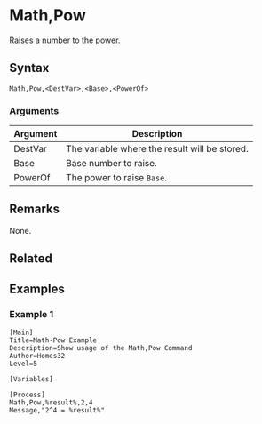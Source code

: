 # Math,Pow

Raises a number to the power.

## Syntax

```pebakery
Math,Pow,<DestVar>,<Base>,<PowerOf>
```

### Arguments

| Argument | Description |
| --- | --- |
| DestVar | The variable where the result will be stored. |
| Base | Base number to raise. |
| PowerOf | The power to raise `Base`. |

## Remarks

None.

## Related

## Examples

### Example 1

```pebakery
[Main]
Title=Math-Pow Example
Description=Show usage of the Math,Pow Command
Author=Homes32
Level=5

[Variables]

[Process]
Math,Pow,%result%,2,4
Message,"2^4 = %result%"
```